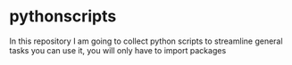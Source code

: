 # pythonscripts
In this repository I am going to collect python scripts to streamline general tasks  you can use it, you will only have to import packages
